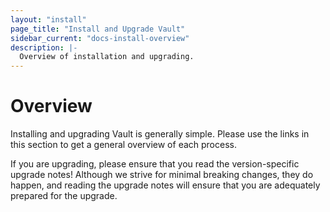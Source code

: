 ```yaml
---
layout: "install"
page_title: "Install and Upgrade Vault"
sidebar_current: "docs-install-overview"
description: |-
  Overview of installation and upgrading.
---
```


# Overview

Installing and upgrading Vault is generally simple. Please use the links in
this section to get a general overview of each process.

If you are upgrading, please ensure that you read the version-specific upgrade
notes! Although we strive for minimal breaking changes, they do happen, and
reading the upgrade notes will ensure that you are adequately prepared for the
upgrade.
